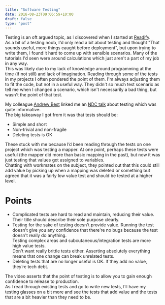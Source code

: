 ```yaml
---
title: "Software Testing"
date: 2018-08-23T09:06:59+10:00
draft: false
type: "post"
---
```


Testing is an oft argued topic, as I discovered when I started at [Readify](https://readify.net/).  
As a bit of a testing noob, I'd only read a bit about testing and thought "That sounds useful, more things caught before deployment", but upon trying to write them, I found it hard to come up with sensible scenarios. Many of the tutorials I'd seen were around calculations which just aren't a part of my job in any way.  
This was likely due to my lack of knowledge around programming at the time (if not still) and lack of imagination. Reading through some of the tests in my projects I often pondered the point of them. I'm always adjusting them to fit the code, but not in a useful way. They didn't so much test scenario as tell me when I changed a scenario, which isn't necessarily a bad thing, but wasn't the point of that test.  

My colleague [Andrew Best](https://www.andrew-best.com/) linked me an [NDC talk](https://vimeo.com/189830215) about testing which was quite informative.   
The big takeaway I got from it was that tests should be:  

- Simple and short  
- Non-trivial and non-fragile  
- Deleting tests is OK  

These stuck with me because I’d been reading through the tests on one project which was testing a mapper. At one point, perhaps these tests were useful (the mapper did more than basic mapping in the past), but now it was just testing that values got assigned to variables.  
Chatting with workmates on the subject, they pointed out that this could still add value by picking up when a mapping was deleted or something but agreed that it was a fairly low value test and should be tested at a higher level.  

# Points  

- Complicated tests are hard to read and maintain, reducing their value. Their title should describe their sole purpose clearly.  
- Testing for the sake of testing doesn't provide value. Running the test doesn't give you any confidence that there're no bugs because the test doesn't really do anything.  
Testing complex areas and subcutaneous/integration tests are more high value tests.  
Don't want really brittle tests either. Asserting absolutely everything means that one change can break unrelated tests.
- Deleting tests that are no longer useful is OK. If they add no value, they’re tech debt.  

The video asserts that the point of testing is to allow you to gain enough confidence to release to production.  
As I read through existing tests and go to write new tests, I’ll have my testing glasses on a bit more and see the tests that add value and the tests that are a bit heavier than they need to be.